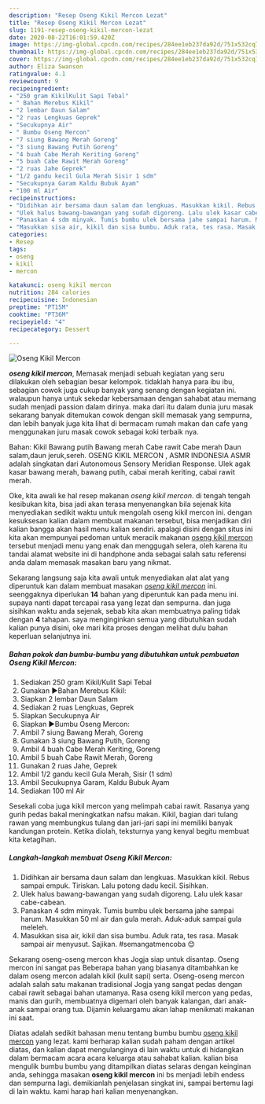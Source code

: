 ```yaml
---
description: "Resep Oseng Kikil Mercon Lezat"
title: "Resep Oseng Kikil Mercon Lezat"
slug: 1191-resep-oseng-kikil-mercon-lezat
date: 2020-08-22T16:01:59.420Z
image: https://img-global.cpcdn.com/recipes/284ee1eb237da92d/751x532cq70/oseng-kikil-mercon-foto-resep-utama.jpg
thumbnail: https://img-global.cpcdn.com/recipes/284ee1eb237da92d/751x532cq70/oseng-kikil-mercon-foto-resep-utama.jpg
cover: https://img-global.cpcdn.com/recipes/284ee1eb237da92d/751x532cq70/oseng-kikil-mercon-foto-resep-utama.jpg
author: Eliza Swanson
ratingvalue: 4.1
reviewcount: 9
recipeingredient:
- "250 gram KikilKulit Sapi Tebal"
- " Bahan Merebus Kikil"
- "2 lembar Daun Salam"
- "2 ruas Lengkuas Geprek"
- "Secukupnya Air"
- " Bumbu Oseng Mercon"
- "7 siung Bawang Merah Goreng"
- "3 siung Bawang Putih Goreng"
- "4 buah Cabe Merah Keriting Goreng"
- "5 buah Cabe Rawit Merah Goreng"
- "2 ruas Jahe Geprek"
- "1/2 gandu kecil Gula Merah Sisir 1 sdm"
- "Secukupnya Garam Kaldu Bubuk Ayam"
- "100 ml Air"
recipeinstructions:
- "Didihkan air bersama daun salam dan lengkuas. Masukkan kikil. Rebus sampai empuk. Tiriskan. Lalu potong dadu kecil. Sisihkan."
- "Ulek halus bawang-bawangan yang sudah digoreng. Lalu ulek kasar cabe-cabean."
- "Panaskan 4 sdm minyak. Tumis bumbu ulek bersama jahe sampai harum. Masukkan 50 ml air dan gula merah. Aduk-aduk sampai gula meleleh."
- "Masukkan sisa air, kikil dan sisa bumbu. Aduk rata, tes rasa. Masak sampai air menyusut. Sajikan. #semangatmencoba 😊"
categories:
- Resep
tags:
- oseng
- kikil
- mercon

katakunci: oseng kikil mercon 
nutrition: 284 calories
recipecuisine: Indonesian
preptime: "PT15M"
cooktime: "PT36M"
recipeyield: "4"
recipecategory: Dessert

---
```



![Oseng Kikil Mercon](https://img-global.cpcdn.com/recipes/284ee1eb237da92d/751x532cq70/oseng-kikil-mercon-foto-resep-utama.jpg)

<b><i>oseng kikil mercon</i></b>, Memasak menjadi sebuah kegiatan yang seru dilakukan oleh sebagian besar kelompok. tidaklah hanya para ibu ibu, sebagian cowok juga cukup banyak yang senang dengan kegiatan ini. walaupun hanya untuk sekedar kebersamaan dengan sahabat atau memang sudah menjadi passion dalam dirinya. maka dari itu dalam dunia juru masak sekarang banyak ditemukan cowok dengan skill memasak yang sempurna, dan lebih banyak juga kita lihat di bermacam rumah makan dan cafe yang menggunakan juru masak cowok sebagai koki terbaik nya.

Bahan: Kikil Bawang putih Bawang merah Cabe rawit Cabe merah Daun salam,daun jeruk,sereh. OSENG KIKIL MERCON , ASMR INDONESIA ASMR adalah singkatan dari Autonomous Sensory Meridian Response. Ulek agak kasar bawang merah, bawang putih, cabai merah keriting, cabai rawit merah.

Oke, kita awali ke hal resep makanan <i>oseng kikil mercon</i>. di tengah tengah kesibukan kita, bisa jadi akan terasa menyenangkan bila sejenak kita menyediakan sedikit waktu untuk mengolah oseng kikil mercon ini. dengan kesuksesan kalian dalam membuat makanan tersebut, bisa menjadikan diri kalian bangga akan hasil menu kalian sendiri. apalagi disini dengan situs ini kita akan mempunyai pedoman untuk meracik makanan <u>oseng kikil mercon</u> tersebut menjadi menu yang enak dan menggugah selera, oleh karena itu tandai alamat website ini di handphone anda sebagai salah satu referensi anda dalam memasak masakan baru yang nikmat.


Sekarang langsung saja kita awali untuk menyediakan alat alat yang diperuntuk kan dalam membuat masakan <u><i>oseng kikil mercon</i></u> ini. seenggaknya diperlukan <b>14</b> bahan yang diperuntuk kan pada menu ini. supaya nanti dapat tercapai rasa yang lezat dan sempurna. dan juga sisihkan waktu anda sejenak, sebab kita akan membuatnya paling tidak dengan <b>4</b> tahapan. saya menginginkan semua yang dibutuhkan sudah kalian punya disini, oke mari kita proses dengan melihat dulu bahan keperluan selanjutnya ini.

<!--inarticleads1-->

##### Bahan pokok dan bumbu-bumbu yang dibutuhkan untuk pembuatan Oseng Kikil Mercon:

1. Sediakan 250 gram Kikil/Kulit Sapi Tebal
1. Gunakan  ▶Bahan Merebus Kikil:
1. Siapkan 2 lembar Daun Salam
1. Sediakan 2 ruas Lengkuas, Geprek
1. Siapkan Secukupnya Air
1. Siapkan  ▶Bumbu Oseng Mercon:
1. Ambil 7 siung Bawang Merah, Goreng
1. Gunakan 3 siung Bawang Putih, Goreng
1. Ambil 4 buah Cabe Merah Keriting, Goreng
1. Ambil 5 buah Cabe Rawit Merah, Goreng
1. Gunakan 2 ruas Jahe, Geprek
1. Ambil 1/2 gandu kecil Gula Merah, Sisir (1 sdm)
1. Ambil Secukupnya Garam, Kaldu Bubuk Ayam
1. Sediakan 100 ml Air


Sesekali coba juga kikil mercon yang melimpah cabai rawit. Rasanya yang gurih pedas bakal meningkatkan nafsu makan. Kikil, bagian dari tulang rawan yang membungkus tulang dan jari-jari sapi ini memiliki banyak kandungan protein. Ketika diolah, teksturnya yang kenyal begitu membuat kita ketagihan. 

<!--inarticleads2-->

##### Langkah-langkah membuat Oseng Kikil Mercon:

1. Didihkan air bersama daun salam dan lengkuas. Masukkan kikil. Rebus sampai empuk. Tiriskan. Lalu potong dadu kecil. Sisihkan.
1. Ulek halus bawang-bawangan yang sudah digoreng. Lalu ulek kasar cabe-cabean.
1. Panaskan 4 sdm minyak. Tumis bumbu ulek bersama jahe sampai harum. Masukkan 50 ml air dan gula merah. Aduk-aduk sampai gula meleleh.
1. Masukkan sisa air, kikil dan sisa bumbu. Aduk rata, tes rasa. Masak sampai air menyusut. Sajikan. #semangatmencoba 😊


Sekarang oseng-oseng mercon khas Jogja siap untuk disantap. Oseng mercon ini sangat pas Beberapa bahan yang biasanya ditambahkan ke dalam oseng mercon adalah kikil (kulit sapi) serta. Oseng-oseng mercon adalah salah satu makanan tradisional Jogja yang sangat pedas dengan cabai rawit sebagai bahan utamanya. Rasa oseng kikil mercon yang pedas, manis dan gurih, membuatnya digemari oleh banyak kalangan, dari anak-anak sampai orang tua. Dijamin keluargamu akan lahap menikmati makanan ini saat. 

Diatas adalah sedikit bahasan menu tentang bumbu bumbu <u>oseng kikil mercon</u> yang lezat. kami berharap kalian sudah paham dengan artikel diatas, dan kalian dapat mengulanginya di lain waktu untuk di hidangkan dalam bermacam acara acara keluarga atau sahabat kalian. kalian bisa mengulik bumbu bumbu yang ditampilkan diatas selaras dengan keinginan anda, sehingga masakan <b>oseng kikil mercon</b> ini bs menjadi lebih endess dan sempurna lagi. demikianlah penjelasan singkat ini, sampai bertemu lagi di lain waktu. kami harap hari kalian menyenangkan.
